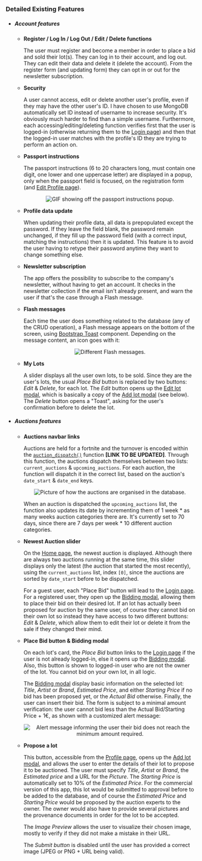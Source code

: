 ### Detailed Existing Features

- ##### Account features

  - **Register / Log In / Log Out / Edit / Delete functions**

    The user must register and become a member in order to place a bid and sold their lot(s). They can log in to their account, and log out. They can edit their data and delete it (delete the account). From the register form (and updating form) they can opt in or out for the newsletter subscription.

  - **Security**

    A user cannot access, edit or delete another user's profile, even if they may have the other user's ID. I have chosen to use MongoDB automatically set ID instead of username to increase security. It's obviously much harder to find than a simple username. Furthermore, each accessing/editing/deleting function verifies first that the user is logged-in (otherwise returning them to the <u>Login page</u>) and then that the logged-in user matches with the profile's ID they are trying to perform an action on.

  - **Passport instructions**

    The passport instructions (6 to 20 characters long, must contain one digit, one lower and one uppercase letter) are displayed in a popup, only when the passport field is focused, on the registration form (and <u>Edit Profile page</u>). 

    <p align="center">
      <img src="https://github.com/LuciusVH/encheres-exclusives/blob/main/static/docs/readme-img/password-instructions.gif" alt="GIF showing off the passport instructions popup."/>
    </p>

  - **Profile data update**

    When updating their profile data, all data is prepopulated except the password. If they leave the field blank, the password remain unchanged, if they fill up the password field (with a correct input, matching the instructions) then it is updated. This feature is to avoid the user having to retype their password anytime they want to change something else.

  - **Newsletter subscription**

    The app offers the possibility to subscribe to the company's newsletter, without having to get an account. It checks in the newsletter collection if the email isn't already present, and warn the user if that's the case through a Flash message. 

  - **Flash messages**

    Each time the user does something related to the database (any of the CRUD operation), a Flash message appears on the bottom of the screen, using [Bootstrap Toast](https://getbootstrap.com/docs/5.0/components/toasts/) component. Depending on the message content, an icon goes with it:

    <p align="center">
      <img src="https://github.com/LuciusVH/encheres-exclusives/blob/main/static/docs/readme-img/flash-messages.png" alt="Different Flash messages."/>
    </p>

  - **My Lots**

    A slider displays all the user own lots, to be sold. Since they are the user's lots, the usual *Place Bid* button is replaced by two buttons: *Edit* & *Delete*, for each lot. The *Edit* button opens up the <u>Edit lot modal</u>, which is basically a copy of the <u>Add lot modal</u> (see below). The *Delete* button opens a "Toast", asking for the user's confirmation before to delete the lot.

- ##### Auctions features

  - **Auctions navbar links**

    Auctions are held for a fortnite and the turnover is encoded within the [`auction_dispatch()`]() function **[LINK TO BE UPDATED]**. Through this function, the auctions dispatch themselves between two lists: `current_auctions` & `upcoming_auctions`. For each auction, the function will dispatch it in the correct list, based on the auction's `date_start` & `date_end` keys. 

    <p align="center">
      <img src="https://github.com/LuciusVH/encheres-exclusives/blob/main/static/docs/readme-img/auction-dates-keys.png" alt="Picture of how the auctions are organised in the database."/>
    </p>

  
    When an auction is dispatched the `upcoming_auctions` list, the function also updates its date by incrementing them of 1 week * as many weeks auction categories there are. It's currently set to 70 days, since there are 7 days per week * 10 different auction categories. 
  
  - **Newest Auction slider**
  
    On the <u>Home page</u>, the newest auction is displayed. Although there are always two auctions running at the same time, this slider displays only the latest (the auction that started the most recently), using the `current_auctions` list, index `[0]`, since the auctions are sorted by `date_start` before to be dispatched. 
  
    For a guest user, each "Place Bid" button will lead to the <u>Login page</u>. For a registered user, they open up the <u>Bidding modal</u>, allowing them to place their bid on their desired lot. If an lot has actually been proposed for auction by the same user, of course they cannot bid on their own lot so instead they have access to two different buttons: *Edit* & *Delete*, which allow them to edit their lot or delete it from the sale if they changed their mind. 
  
  - **Place Bid button & Bidding modal**
  
    On each lot's card, the *Place Bid* button links to the <u>Login page</u> if the user is not already logged-in, else it opens up the <u>Bidding modal</u>. Also, this button is shown to logged-in user who are not the owner of the lot. You cannot bid on your own lot, in all logic.
  
    The <u>Bidding modal</u> display basic information on the selected lot: *Title*, *Artist* or *Brand*, *Estimated Price*, and either *Starting Price* if no bid has been proposed yet, or the *Actual Bid* otherwise. Finally, the user can insert their bid. The form is subject to a minimal amount verification: the user cannot bid less than the Actual Bid/Starting Price + 1€, as shown with a customized alert message:
  
    <p align="center">
      <img src="https://github.com/LuciusVH/encheres-exclusives/blob/main/static/docs/readme-img/min-bid-alert.png" alt="Alert message informing the user their bid does not reach the minimum amount required."/>
    </p>
  
  - **Propose a lot**
  
    This button, accessible from the <u>Profile page</u>, opens up the <u>Add lot modal</u>, and allows the user to enter the details of their lot to propose it to be auctioned. The user must specify *Title*, *Artist* or *Brand*, the *Estimated price* and a URL for the *Picture*. The *Starting Price* is automatically set to 10% of the *Estimated Price*. For the commercial version of this app, this lot would be submitted to approval before to be added to the database, and of course the *Estimated Price* and *Starting Price* would be proposed by the auction experts to the owner. The owner would also have to provide several pictures and the provenance documents in order for the lot to be accepted. 
  
    The *Image Preview* allows the user to visualize their chosen image, mostly to verify if they did not make a mistake in their URL. 
  
    The *Submit button* is disabled until the user has provided a correct image (JPEG or PNG + URL being valid).